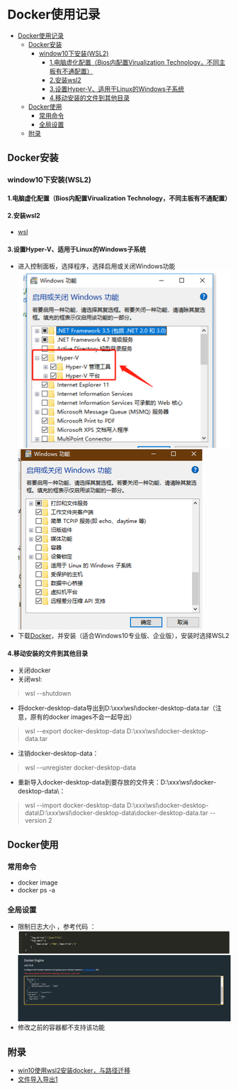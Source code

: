 # Docker使用记录

- [Docker使用记录](#docker使用记录)
  - [Docker安装](#docker安装)
    - [window10下安装(WSL2)](#window10下安装wsl2)
      - [1.电脑虚化配置（Bios内配置Virualization Technology，不同主板有不通配置）](#1电脑虚化配置bios内配置virualization-technology不同主板有不通配置)
      - [2.安装wsl2](#2安装wsl2)
      - [3.设置Hyper-V、适用于Linux的Windows子系统](#3设置hyper-v适用于linux的windows子系统)
      - [4.移动安装的文件到其他目录](#4移动安装的文件到其他目录)
  - [Docker使用](#docker使用)
    - [常用命令](#常用命令)
    - [全局设置](#全局设置)
  - [附录](#附录)

## Docker安装
### window10下安装(WSL2)
#### 1.电脑虚化配置（Bios内配置Virualization Technology，不同主板有不通配置）

#### 2.安装wsl2
* [wsl](./../wsl/readme.md)

#### 3.设置Hyper-V、适用于Linux的Windows子系统
* 进入控制面板，选择程序，选择启用或关闭Windows功能
![windowinstall1](./picture/windowinstall1.jpg)
![windowinstall2](./picture/windowinstall2.jpg)
* 下载[Docker](https://store.docker.com/search?type=edition&offering=community)，并安装（适合Windows10专业版、企业版），安装时选择WSL2

#### 4.移动安装的文件到其他目录
* 关闭docker
* 关闭wsl: 
> wsl --shutdown  
* 将docker-desktop-data导出到D:\xxx\wsl\docker-desktop-data.tar（注意，原有的docker images不会一起导出）
> wsl --export docker-desktop-data D:\xxx\wsl\docker-desktop-data.tar  
* 注销docker-desktop-data：
> wsl --unregister docker-desktop-data  
* 重新导入docker-desktop-data到要存放的文件夹：D:\xxx\wsl\docker-desktop-data\：
> wsl --import docker-desktop-data D:\xxx\wsl\docker-desktop-data\D:\xxx\wsl\docker-desktop-data\docker-desktop-data.tar --version 2  


## Docker使用
### 常用命令
* docker image
* docker ps -a 
### 全局设置
* 限制日志大小 ，参考代码 ：
![setlog1](./picture/setlog1.jpg)
![setlog2](./picture/setlog2.jpg)
* 修改之前的容器都不支持该功能

## 附录
* [win10使用wsl2安装docker，与路径迁移](https://www.cnblogs.com/xhznl/p/13184398.html)
* [文件导入导出1](https://www.cnblogs.com/yoyoketang/p/12131002.html)

